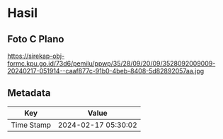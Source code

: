 # Hasil

## Foto C Plano

https://sirekap-obj-formc.kpu.go.id/73d6/pemilu/ppwp/35/28/09/20/09/3528092009009-20240217-051914--caaf877c-91b0-4beb-8408-5d82892057aa.jpg


## Metadata

| Key        | Value               |
| ---------- | ------------------- |
| Time Stamp | 2024-02-17 05:30:02 |



